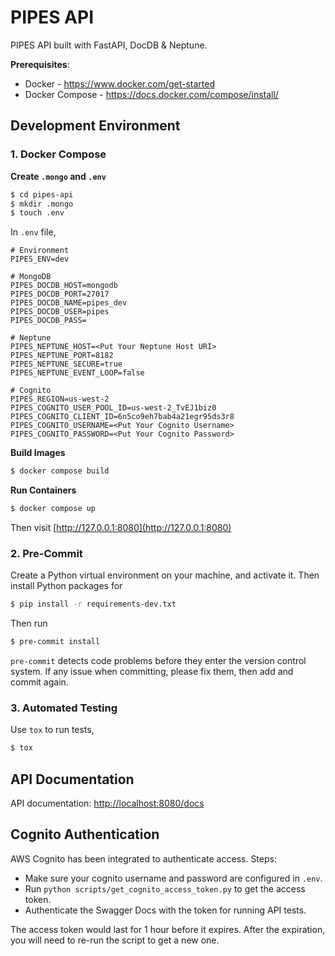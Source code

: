 # PIPES API

PIPES API built with FastAPI, DocDB &amp; Neptune.


**Prerequisites**:

* Docker - https://www.docker.com/get-started
* Docker Compose - https://docs.docker.com/compose/install/


## Development Environment

### 1. Docker Compose

**Create `.mongo` and `.env`**

```bash
$ cd pipes-api
$ mkdir .mongo
$ touch .env
```

In `.env` file,

```
# Environment
PIPES_ENV=dev

# MongoDB
PIPES_DOCDB_HOST=mongodb
PIPES_DOCDB_PORT=27017
PIPES_DOCDB_NAME=pipes_dev
PIPES_DOCDB_USER=pipes
PIPES_DOCDB_PASS=

# Neptune
PIPES_NEPTUNE_HOST=<Put Your Neptune Host URI>
PIPES_NEPTUNE_PORT=8182
PIPES_NEPTUNE_SECURE=true
PIPES_NEPTUNE_EVENT_LOOP=false

# Cognito
PIPES_REGION=us-west-2
PIPES_COGNITO_USER_POOL_ID=us-west-2_TvEJ1biz0
PIPES_COGNITO_CLIENT_ID=6n5co9eh7bab4a21egr95ds3r8
PIPES_COGNITO_USERNAME=<Put Your Cognito Username>
PIPES_COGNITO_PASSWORD=<Put Your Cognito Password>
```

**Build Images**

```bash
$ docker compose build
```

**Run Containers**

```bash
$ docker compose up
```

Then visit [http://127.0.0.1:8080](http://127.0.0.1:8080)


### 2. Pre-Commit

Create a Python virtual environment on your machine, and activate it. Then install Python packages for

```bash
$ pip install -r requirements-dev.txt
```

Then run

```bash
$ pre-commit install
```

`pre-commit` detects code problems before they enter the version control system. If any issue when committing, please
fix them, then add and commit again.

### 3. Automated Testing

Use `tox` to run tests,

```bash
$ tox
```

## API Documentation

API documentation:  [http://localhost:8080/docs](http://localhost:8080/docs)


## Cognito Authentication

AWS Cognito has been integrated to authenticate access. Steps:

* Make sure your cognito username and password are configured in `.env`.
* Run `python scripts/get_cognito_access_token.py` to get the access token.
* Authenticate the Swagger Docs with the token for running API tests.

The access token would last for 1 hour before it expires. After the expiration, you will need to re-run the script to get a new one.
